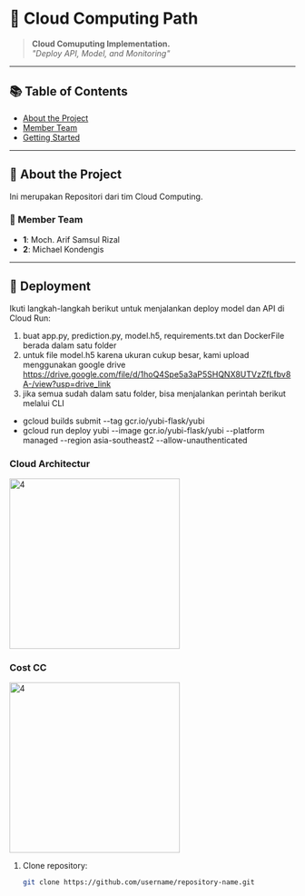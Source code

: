 # 🚀 Cloud Computing Path

> **Cloud Comuputing Implementation.**  
*"Deploy API, Model, and Monitoring"*

---

## 📚 Table of Contents

- [About the Project](#-about-the-project)
- [Member Team](#-member-team)
- [Getting Started](#-deployment)

---

## 📖 About the Project

Ini merupakan Repositori dari tim Cloud Computing.

### 🎯 Member Team
- **1**: Moch. Arif Samsul Rizal
- **2**: Michael Kondengis


---

## 🏁 Deployment

Ikuti langkah-langkah berikut untuk menjalankan deploy model dan API di Cloud Run:
1. buat app.py, prediction.py, model.h5, requirements.txt dan DockerFile berada dalam satu folder
2. untuk file model.h5 karena ukuran cukup besar, kami upload menggunakan google drive
   https://drive.google.com/file/d/1hoQ4Spe5a3aP5SHQNX8UTVzZfLfbv8A-/view?usp=drive_link
4. jika semua sudah dalam satu folder, bisa menjalankan perintah berikut melalui CLI
- gcloud builds submit --tag gcr.io/yubi-flask/yubi
- gcloud run deploy yubi --image gcr.io/yubi-flask/yubi --platform managed --region asia-southeast2 --allow-unauthenticated

### Cloud Architectur
<img src="https://drive.google.com/uc?export=view&id=1cQDLkwkhwmWPQhWdv0AAGWR_iqI7-5VY" alt="4" width="auto" height="300">

### Cost CC
<img src="https://drive.google.com/uc?export=view&id=1StBYjmQ2IdpBlHMvN3o7uw0mhVZIXf0D" alt="4" width="auto" height="300">


1. Clone repository:
   ```bash
   git clone https://github.com/username/repository-name.git
